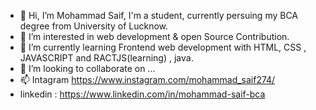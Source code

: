 - 👋 Hi, I’m Mohammad Saif, I'm a student, currently persuing my BCA degree from University of Lucknow.
- 👀 I’m interested in web development & open Source Contribution. 
- 🌱 I’m currently learning  Frontend web development with HTML, CSS , JAVASCRIPT and RACTJS(learning) , java.
- 💞️ I’m looking to collaborate on ...
- 📫 Intagram https://www.instagram.com/mohammad_saif274/
- linkedin : https://www.linkedin.com/in/mohammad-saif-bca

<!---
Thebeast01/Thebeast01 is a ✨ special ✨ repository because its `README.md` (this file) appears on your GitHub profile.
You can click the Preview link to take a look at your changes.
--->
